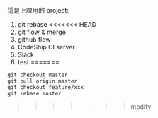 這是上課用的 project:

1. git rebase
<<<<<<< HEAD
2. git flow & merge
3. github flow
4. CodeShip CI server
5. Slack
6. test
=======

```
git checkout master
git pull origin master
git checkout feature/xxx
git rebase master
```
>>>>>>> modify
